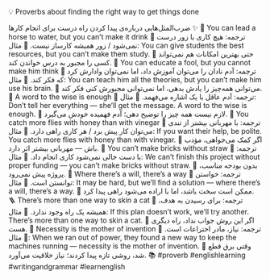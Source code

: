 💡 Proverbs about finding the right way to get things done

ضرب‌المثل‌هایی درباره‌ی پیدا کردن راه درست برای انجام کارها ✨
🐴 You can lead a horse to water, but you can’t make it drink
🔹 ترجمه: هیچ کاری با زور درست نمی‌شود / زور همیشه کارساز نیست.
🔹 مثال:
You can give students the best resources, but you can’t make them study.
📘 حتی بهترین امکانات هم نمی‌تواند کسی را مجبور به درس خواندن کند.
🧠 You can educate a fool, but you cannot make him think
🔹 ترجمه: آدم نادان را می‌توان آموزش داد، اما نمی‌توان وادارش کرد که فکر کند.
🔹 مثال:
You can teach him all the theories, but you can’t make him use his brain.
📘 می‌توانی همه‌چیز را یادش بدهی، اما نمی‌توانی مجبورش کنی فکر کند.
💬 A word to the wise is enough
🔹 ترجمه: آدم عاقل با یک اشاره می‌فهمد.
🔹 مثال:
Don’t tell her everything — she’ll get the message. A word to the wise is enough.
📘 لازم نیست همه چیز را توضیح دهی؛ آدم فهمیده خودش می‌گیرد.
🍯 You catch more flies with honey than with vinegar
🔹 ترجمه: با مهربانی بیشتر از تندی می‌توان کار پیش برد / هر کاری راهی دارد.
🔹 مثال:
If you want their help, be polite. You catch more flies with honey than with vinegar.
📘 اگر کمک می‌خواهی، مؤدب باش — مهربانی بیشتر اثر دارد.
🧱 You can’t make bricks without straw
🔹 ترجمه: با دست خالی نمی‌شود کاری انجام داد.
🔹 مثال:
We can’t finish this project without proper funding — you can’t make bricks without straw.
📘 بدون بودجه مناسب، پروژه پیش نمی‌رود.
🔧 Where there’s a will, there’s a way
🔹 ترجمه: خواستن توانستن است.
🔹 مثال:
It may be hard, but we’ll find a solution — where there’s a will, there’s a way.
📘 ممکن است سخت باشد، اما با اراده می‌شود راهی پیدا کرد.
🪜 There’s more than one way to skin a cat
🔹 ترجمه: برای رسیدن به هدف، همیشه یک راه وجود ندارد.
🔹 مثال:
If this plan doesn’t work, we’ll try another. There’s more than one way to skin a cat.
📘 اگر این روش جواب نداد، راه دیگری هست.
🔄 Necessity is the mother of invention
🔹 ترجمه: نیاز، مادر اختراعات است.
🔹 مثال:
When we ran out of power, they found a new way to keep the machines running — necessity is the mother of invention.
📘 وقتی برق قطع شد، روشی تازه پیدا کردند؛ نیاز خلاقیت می‌آورد.
📚 #proverb #englishlearning #writingandgrammar #learnenglish

